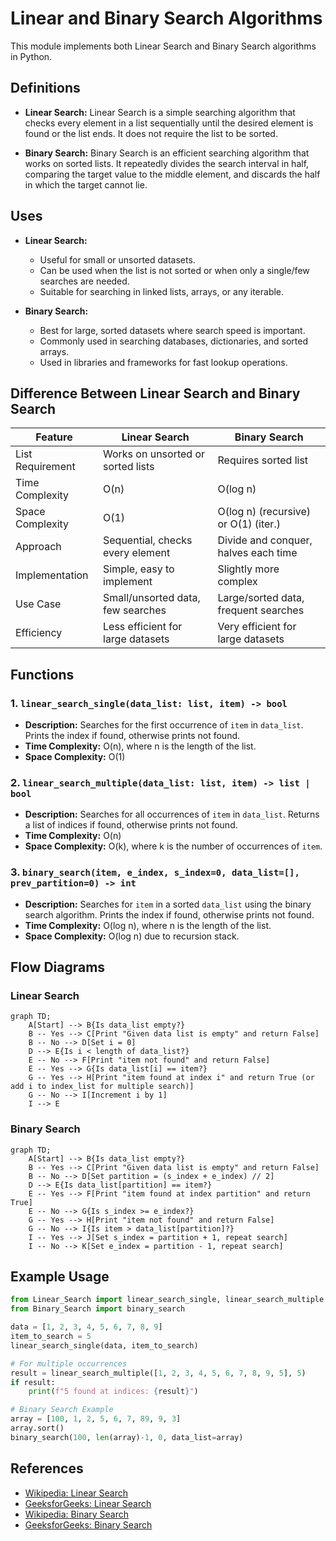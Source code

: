 # Linear and Binary Search Algorithms

This module implements both Linear Search and Binary Search algorithms in Python.

## Definitions

- **Linear Search:**
  Linear Search is a simple searching algorithm that checks every element in a list sequentially until the desired element is found or the list ends. It does not require the list to be sorted.

- **Binary Search:**
  Binary Search is an efficient searching algorithm that works on sorted lists. It repeatedly divides the search interval in half, comparing the target value to the middle element, and discards the half in which the target cannot lie.

## Uses

- **Linear Search:**
  - Useful for small or unsorted datasets.
  - Can be used when the list is not sorted or when only a single/few searches are needed.
  - Suitable for searching in linked lists, arrays, or any iterable.

- **Binary Search:**
  - Best for large, sorted datasets where search speed is important.
  - Commonly used in searching databases, dictionaries, and sorted arrays.
  - Used in libraries and frameworks for fast lookup operations.

## Difference Between Linear Search and Binary Search

| Feature                | Linear Search                        | Binary Search                        |
|------------------------|--------------------------------------|--------------------------------------|
| List Requirement       | Works on unsorted or sorted lists    | Requires sorted list                 |
| Time Complexity        | O(n)                                 | O(log n)                             |
| Space Complexity       | O(1)                                 | O(log n) (recursive) or O(1) (iter.) |
| Approach               | Sequential, checks every element     | Divide and conquer, halves each time |
| Implementation         | Simple, easy to implement            | Slightly more complex                |
| Use Case               | Small/unsorted data, few searches    | Large/sorted data, frequent searches |
| Efficiency             | Less efficient for large datasets    | Very efficient for large datasets    |

## Functions

### 1. `linear_search_single(data_list: list, item) -> bool`
- **Description:** Searches for the first occurrence of `item` in `data_list`. Prints the index if found, otherwise prints not found.
- **Time Complexity:** O(n), where n is the length of the list.
- **Space Complexity:** O(1)

### 2. `linear_search_multiple(data_list: list, item) -> list | bool`
- **Description:** Searches for all occurrences of `item` in `data_list`. Returns a list of indices if found, otherwise prints not found.
- **Time Complexity:** O(n)
- **Space Complexity:** O(k), where k is the number of occurrences of `item`.

### 3. `binary_search(item, e_index, s_index=0, data_list=[], prev_partition=0) -> int`
- **Description:** Searches for `item` in a sorted `data_list` using the binary search algorithm. Prints the index if found, otherwise prints not found.
- **Time Complexity:** O(log n), where n is the length of the list.
- **Space Complexity:** O(log n) due to recursion stack.

## Flow Diagrams

### Linear Search
```mermaid
graph TD;
    A[Start] --> B{Is data_list empty?}
    B -- Yes --> C[Print "Given data list is empty" and return False]
    B -- No --> D[Set i = 0]
    D --> E{Is i < length of data_list?}
    E -- No --> F[Print "item not found" and return False]
    E -- Yes --> G{Is data_list[i] == item?}
    G -- Yes --> H[Print "item found at index i" and return True (or add i to index_list for multiple search)]
    G -- No --> I[Increment i by 1]
    I --> E
```

### Binary Search
```mermaid
graph TD;
    A[Start] --> B{Is data_list empty?}
    B -- Yes --> C[Print "Given data list is empty" and return False]
    B -- No --> D[Set partition = (s_index + e_index) // 2]
    D --> E{Is data_list[partition] == item?}
    E -- Yes --> F[Print "item found at index partition" and return True]
    E -- No --> G{Is s_index >= e_index?}
    G -- Yes --> H[Print "item not found" and return False]
    G -- No --> I{Is item > data_list[partition]?}
    I -- Yes --> J[Set s_index = partition + 1, repeat search]
    I -- No --> K[Set e_index = partition - 1, repeat search]
```

## Example Usage

```python
from Linear_Search import linear_search_single, linear_search_multiple
from Binary_Search import binary_search

data = [1, 2, 3, 4, 5, 6, 7, 8, 9]
item_to_search = 5
linear_search_single(data, item_to_search)

# For multiple occurrences
result = linear_search_multiple([1, 2, 3, 4, 5, 6, 7, 8, 9, 5], 5)
if result:
    print(f"5 found at indices: {result}")

# Binary Search Example
array = [100, 1, 2, 5, 6, 7, 89, 9, 3]
array.sort()
binary_search(100, len(array)-1, 0, data_list=array)
```

## References
- [Wikipedia: Linear Search](https://en.wikipedia.org/wiki/Linear_search)
- [GeeksforGeeks: Linear Search](https://www.geeksforgeeks.org/linear-search/)
- [Wikipedia: Binary Search](https://en.wikipedia.org/wiki/Binary_search_algorithm)
- [GeeksforGeeks: Binary Search](https://www.geeksforgeeks.org/binary-search/)
